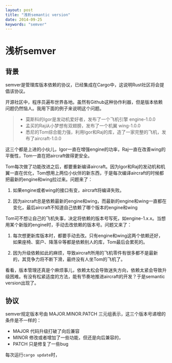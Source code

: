 ```yaml
---
layout: post
title: "浅析semantic version"
date: 2014-09-25
keywords: "semver"
---
```


浅析semver
============

背景
-------------

semver是管理库版本依赖的协议，已经集成在Cargo中，这说明Rust社区将会提倡该协议。

开源社区中，程序员遍布世界各地。虽然有Github这种协作利器，但是版本依赖问题仍然恼人。我用下面的例子来说明这个问题。

> * 莫斯科的Igor是发动机爱好者，发布了一个飞机引擎 engine-1.0.0
> * 孟买的Raj从小梦想有双翅膀，发布了一个机翼 wing-1.0.0
> * 悉尼的Tom综合能力强，利用Igor和Raj的库，造了一家完整的飞机，发布了aircraft-1.0.0

这三个都是上进的小伙儿，Igor一直在增强engine的功率，Raj一直在改善wing的平衡性，Tom一直在把aircraft做得更安全。

Tom每次做了功能改进之后，都要重新编译aircraft。因为Igor和Raj的发动机和机翼一直在优化，Tom想用上两位小伙伴的新东西，于是每次编译aircraft的时候都把最新的engine和wing拉过来。问题来了：

1. 如果engine或者wing的接口有变，aircraft将编译失败。

2. 因为aircraft总是依赖最新的engine和wing，而最新的engine和wing一直都在变化，最后aircraft不知道自己依赖了哪个版本的engine和wing

Tom可不想让自己的飞机失事，决定将依赖的版本号写死，如engine-1.x.x。当想用某个新版的engine时，手动去改依赖的版本号。问题又来了：

1. 每次想更新库版本时，都要手动去改。只有engine和wing这两个依赖还好，如果座椅、窗户、降落伞等都是依赖别人的库，Tom最后会累死的。

2. 因为升级依赖如此的麻烦，导致aircraft所用的飞机零件有很多都不是最新的，其竞争力将不断下滑，最终没有人坐Tom的飞机了。

看看，版本管理还真是个麻烦事儿，依赖太松会导致迷失方向，依赖太紧会导致升级困难。有没有松紧适度的方法，能有节奏地推进aircraft的开发？于是semantic version出现了。


## 协议
semver规定版本号由 MAJOR.MINOR.PATCH 三元组表示，这三个版本号递增的条件是不一样的：

* MAJOR 代码升级打破了向后兼容
* MINOR 修改或者增加了一些功能，但还是向后兼容的，
* PATCH 只是修复了一些bug

每次运行`cargo update`时，
